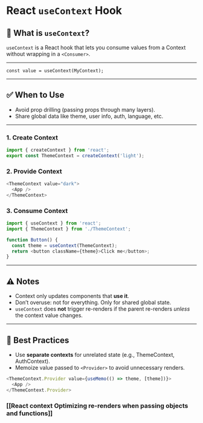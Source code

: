 # React `useContext` Hook

## 📌 What is `useContext`?
`useContext` is a React hook that lets you consume values from a Context without wrapping in a `<Consumer>`.

---
```tsx
const value = useContext(MyContext);
```
---
## ✅ When to Use
- Avoid prop drilling (passing props through many layers).
- Share global data like theme, user info, auth, language, etc.
---
### 1. Create Context

```ts
import { createContext } from 'react';
export const ThemeContext = createContext('light');
```

### 2. Provide Context

```ts
<ThemeContext value="dark">
  <App />
</ThemeContext>
```

### 3. Consume Context

```ts
import { useContext } from 'react';
import { ThemeContext } from './ThemeContext';

function Button() {
  const theme = useContext(ThemeContext);
  return <button className={theme}>Click me</button>;
}
```
---
## ⚠️ Notes
- Context only updates components that **use it**.
- Don’t overuse: not for everything. Only for shared global state.
- `useContext` does **not** trigger re-renders if the parent re-renders *unless* the context value changes.

---
## 🧠 Best Practices
- Use **separate contexts** for unrelated state (e.g., ThemeContext, AuthContext).
- Memoize value passed to `<Provider>` to avoid unnecessary renders.

```ts
<ThemeContext.Provider value={useMemo(() => theme, [theme])}>
  <App />
</ThemeContext.Provider>
```

### [[React context Optimizing re-renders when passing objects and functions]]
